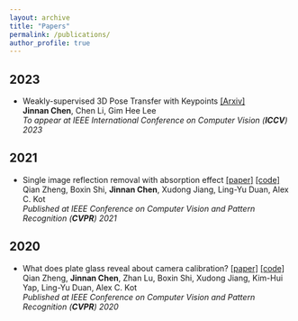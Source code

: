 ```yaml
---
layout: archive
title: "Papers"
permalink: /publications/
author_profile: true
---
```



## 2023

* Weakly-supervised 3D Pose Transfer with Keypoints [[Arxiv]](https://arxiv.org/abs/2307.13459)\
  **Jinnan Chen**, Chen Li, Gim Hee Lee \
  *To appear at IEEE International Conference on Computer Vision (**ICCV**) 2023*
  
## 2021

* Single image reflection removal with absorption effect [[paper]](https://openaccess.thecvf.com/content/CVPR2021/html/Zheng_Single_Image_Reflection_Removal_With_Absorption_Effect_CVPR_2021_paper.html)
[[code]](https://github.com/q-zh/absorption)\
  Qian Zheng, Boxin Shi, **Jinnan Chen**, Xudong Jiang, Ling-Yu Duan, Alex C. Kot \
  *Published at IEEE Conference on Computer Vision and Pattern Recognition (**CVPR**) 2021*
  
## 2020

* What does plate glass reveal about camera calibration? [[paper]](https://openaccess.thecvf.com/content_CVPR_2020/html/Zheng_What_Does_Plate_Glass_Reveal_About_Camera_Calibration_CVPR_2020_paper.html)
[[code]](https://github.com/q-zh/GlassCalibration) \
  Qian Zheng, **Jinnan Chen**, Zhan Lu, Boxin Shi, Xudong Jiang, Kim-Hui Yap, Ling-Yu Duan, Alex C. Kot \
  *Published at IEEE Conference on Computer Vision and Pattern Recognition (**CVPR**) 2020*

